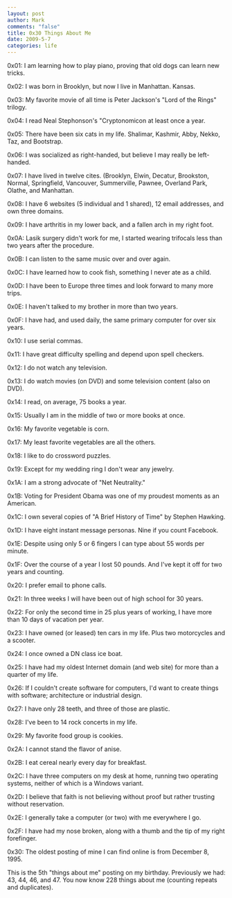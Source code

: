```yaml
--- 
layout: post
author: Mark
comments: "false"
title: 0x30 Things About Me
date: 2009-5-7
categories: life
---
```

0x01: I am learning how to play piano, proving that old dogs can learn new tricks.

0x02: I was born in Brooklyn, but now I live in Manhattan. Kansas.

0x03: My favorite movie of all time is Peter Jackson's "Lord of the Rings" trilogy.

0x04: I read Neal Stephonson's "Cryptonomicon at least once a year.

0x05: There have been six cats in my life. Shalimar, Kashmir, Abby, Nekko, Taz, and Bootstrap.

0x06: I was socialized as right-handed, but believe I may really be left-handed.

0x07: I have lived in twelve cites. (Brooklyn, Elwin, Decatur, Brookston, Normal, Springfield, Vancouver, Summerville, Pawnee, Overland Park, Olathe, and Manhattan.

0x08: I have 6 websites (5 individual and 1 shared), 12 email addresses, and own three domains.

0x09: I have arthritis in my lower back, and a fallen arch in my right foot.

0x0A: Lasik surgery didn't work for me, I started wearing trifocals less than two years after the procedure.

0x0B: I can listen to the same music over and over again.

0x0C: I have learned how to cook fish, something I never ate as a child.

0x0D: I have been to Europe three times and look forward to many more trips.

0x0E: I haven't talked to my brother in more than two years.

0x0F: I have had, and used daily, the same primary computer for over six years.

0x10: I use serial commas.

0x11: I have great difficulty spelling and depend upon spell checkers.

0x12: I do not watch any television.

0x13: I do watch movies (on DVD) and some television content (also on DVD).

0x14: I read, on average, 75 books a year.

0x15: Usually I am in the middle of two or more books at once.

0x16: My favorite vegetable is corn.

0x17: My least favorite vegetables are all the others.

0x18: I like to do crossword puzzles.

0x19: Except for my wedding ring I don't wear any jewelry.

0x1A: I am a strong advocate of "Net Neutrality."

0x1B: Voting for President Obama was one of my proudest moments as an American.

0x1C: I own several copies of "A Brief History of Time" by Stephen Hawking.

0x1D: I have eight instant message personas. Nine if you count Facebook.

0x1E: Despite using only 5 or 6 fingers I can type about 55 words per minute.

0x1F: Over the course of a year I lost 50 pounds. And I've kept it off for two years and counting.

0x20: I prefer email to phone calls.

0x21: In three weeks I will have been out of high school for 30 years.

0x22: For only the second time in 25 plus years of working, I have more than 10 days of vacation per year.

0x23: I have owned (or leased) ten cars in my life. Plus two motorcycles and a scooter.

0x24: I once owned a DN class ice boat.

0x25: I have had my oldest Internet domain (and web site) for more than a quarter of my life.

0x26: If I couldn't create software for computers, I'd want to create things with software; architecture or industrial design.

0x27: I have only 28 teeth, and three of those are plastic.

0x28: I've been to 14 rock concerts in my life.

0x29: My favorite food group is cookies.

0x2A: I cannot stand the flavor of anise.

0x2B: I eat cereal nearly every day for breakfast.

0x2C: I have three computers on my desk at home, running two operating systems, neither of which is a Windows variant.

0x2D: I believe that faith is not believing without proof but rather trusting without reservation.

0x2E: I generally take a computer (or two) with me everywhere I go.

0x2F: I have had my nose broken, along with a thumb and the tip of my right forefinger.

0x30: The oldest posting of mine I can find online is from December 8, 1995.

This is the 5th "things about me" posting on my birthday. Previously we had: 43, 44, 46, and 47. You now know 228 things about me (counting repeats and duplicates).
